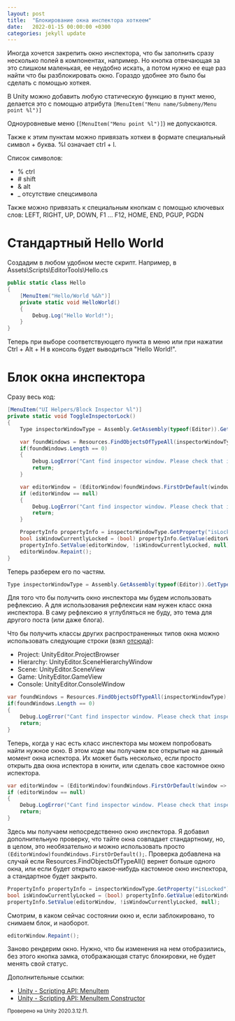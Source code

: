 ```yaml
---
layout: post
title:  "Блокирование окна инспектора хоткеем"
date:   2022-01-15 00:00:00 +0300
categories: jekyll update
---
```

Иногда хочется закрепить окно инспектора, что бы заполнить сразу несколько полей в компонентах, например. Но кнопка отвечающая за это слишком маленькая, ее неудобно искать, а потом нужно ее еще раз найти что бы разблокировать окно. Гораздо удобнее это было бы сделать с помощью хоткея. 

В Unity можно добавить любую статическую функцию в пункт меню, делается это с помощью атрибута `[MenuItem("Menu name/Submeny/Menu point %l")]`

Одноуровневые меню (`[MenuItem("Menu point %l")]`) не допускаются.

Также к этим пунктам можно привязать хоткеи в формате специальный символ + буква. %l означает ctrl + l.

Список символов:

- % ctrl
- \# shift
- & alt
- _ отсутствие спецсимвола

Также можно привязать к специальным кнопкам с помощью ключевых слов: LEFT, RIGHT, UP, DOWN, F1 … F12, HOME, END, PGUP, PGDN

# Стандартный Hello World

Создадим в любом удобном месте скрипт. Например, в Assets\Scripts\EditorTools\Hello.cs

```csharp
public static class Hello
{
    [MenuItem("Hello/World %&h")]
    private static void HelloWorld()
    {
        Debug.Log("Hello World!");
    }
}
```

Теперь при выборе соответствующего пункта в меню или при нажатии Ctrl + Alt + H в консоль будет выводиться "Hello World!".

# Блок окна инспектора

Сразу весь код:

```csharp
[MenuItem("UI Helpers/Block Inspector %l")]
private static void ToggleInspectorLock()
{
    Type inspectorWindowType = Assembly.GetAssembly(typeof(Editor)).GetType("UnityEditor.InspectorWindow");

    var foundWindows = Resources.FindObjectsOfTypeAll(inspectorWindowType);
    if(foundWindows.Length == 0)
    {
        Debug.LogError("Cant find inspector window. Please check that inspector window is open");
        return;
    }

    var editorWindow = (EditorWindow)foundWindows.FirstOrDefault(window => ((EditorWindow)window).titleContent.text.Equals("Inspector"));
    if (editorWindow == null)
    {
        Debug.LogError("Cant find inspector window. Please check that inspector window is open");
        return;
    }

    PropertyInfo propertyInfo = inspectorWindowType.GetProperty("isLocked");
    bool isWindowCurrentlyLocked = (bool) propertyInfo.GetValue(editorWindow);
    propertyInfo.SetValue(editorWindow, !isWindowCurrentlyLocked, null);
    editorWindow.Repaint();
}
```

Теперь разберем его по частям. 

```csharp
Type inspectorWindowType = Assembly.GetAssembly(typeof(Editor)).GetType("UnityEditor.InspectorWindow");
```

Для того что бы получить окно инспектора мы будем использовать рефлексию. А для использования рефлексии нам нужен класс окна инспектора. В саму рефлексию я углубляться не буду, это тема для другого поста (или даже блога).

Что бы получить классы других распространенных типов окна можно использовать следующие строки (взял [отсюда](https://forum.unity.com/threads/opening-the-built-in-windows-inspector-scene-etc-without-hard-coding-a-menu-path.546617/#post-3607555)):

+ Project: UnityEditor.ProjectBrowser
+ Hierarchy: UnityEditor.SceneHierarchyWindow
+ Scene: UnityEditor.SceneView
+ Game: UnityEditor.GameView
+ Console: UnityEditor.ConsoleWindow


```csharp
var foundWindows = Resources.FindObjectsOfTypeAll(inspectorWindowType);
if(foundWindows.Length == 0)
{
    Debug.LogError("Cant find inspector window. Please check that inspector window is open");
    return;
}
```

Теперь, когда у нас есть класс инспектора мы можем попробовать найти нужное окно. В этом коде мы получаем все открытые на данный момент окна испектора. Их может быть несколько, если просто открыть два окна испектора в юнити, или сделать свое кастомное окно испектора.

```csharp
var editorWindow = (EditorWindow)foundWindows.FirstOrDefault(window => ((EditorWindow)window).titleContent.text.Equals("Inspector"));
if (editorWindow == null)
{
    Debug.LogError("Cant find inspector window. Please check that inspector window is open");
    return;
}
```

Здесь мы получаем непосредственно окно инспектора. Я добавил дополнительную проверку, что тайте окна совпадает стандартному, но, в целом, это необязательно и можно использовать просто `(EditorWindow)foundWindows.FirstOrDefault();`. Проверка добавлена на случай если Resources.FindObjectsOfTypeAll() вернет больше одного окна, или если будет открыто какое-нибудь кастомное окно инспектора, а стандартное будет закрыто.

```csharp
PropertyInfo propertyInfo = inspectorWindowType.GetProperty("isLocked");
bool isWindowCurrentlyLocked = (bool) propertyInfo.GetValue(editorWindow);
propertyInfo.SetValue(editorWindow, !isWindowCurrentlyLocked, null);
```

Смотрим, в каком сейчас состоянии окно и, если заблокировано, то снимаем блок, и наоборот.

```csharp
editorWindow.Repaint();
```

Заново рендерим окно. Нужно, что бы изменения на нем отобразились, без этого кнопка замка, отображающая статус блокировки, не будет менять свой статус.

Дополнительные ссылки:
- [Unity - Scripting API: MenuItem](https://docs.unity3d.com/ScriptReference/MenuItem.html)
- [Unity - Scripting API: MenuItem Constructor](https://docs.unity3d.com/ScriptReference/MenuItem-ctor.html)

<small>Проверено на Unity 2020.3.12.f1.</small>